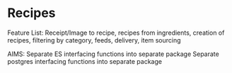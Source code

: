 # Recipes

Feature List: Receipt/Image to recipe, recipes from ingredients, creation of recipes, filtering by category,
feeds, delivery, item sourcing

AIMS:
Separate ES interfacing functions into separate package
Separate postgres interfacing functions into separate package